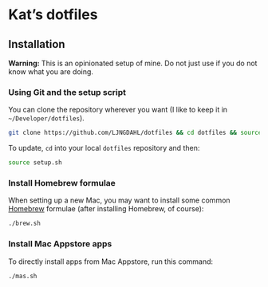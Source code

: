 # Kat’s dotfiles

## Installation

**Warning:** This is an opinionated setup of mine. Do not just use if you do not know what you are doing.

### Using Git and the setup script

You can clone the repository wherever you want (I like to keep it in `~/Developer/dotfiles`).

```bash
git clone https://github.com/LJNGDAHL/dotfiles && cd dotfiles && source setup.sh
```

To update, `cd` into your local `dotfiles` repository and then:

```bash
source setup.sh
```

### Install Homebrew formulae

When setting up a new Mac, you may want to install some common [Homebrew](http://brew.sh/) formulae (after installing Homebrew, of course):

```bash
./brew.sh
```

### Install Mac Appstore apps

To directly install apps from Mac Appstore, run this command:

```bash
./mas.sh
```
